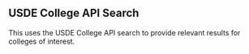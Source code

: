 ## USDE College API Search
This uses the USDE College API search to provide relevant results for colleges of interest.

